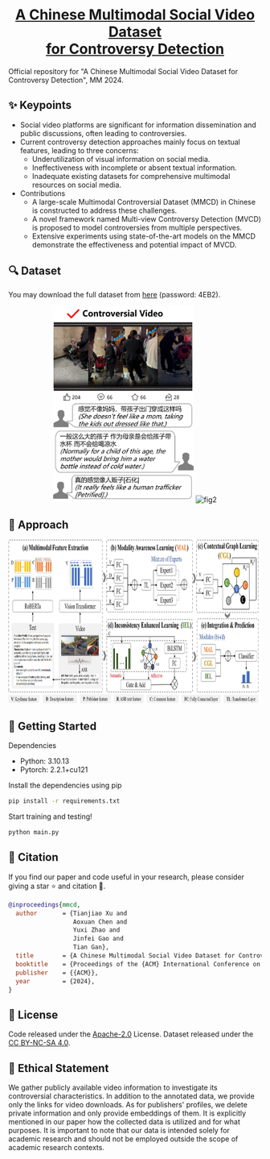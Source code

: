 <h1 align="center"> <a href=>A Chinese Multimodal Social Video Dataset <br/> for Controversy Detection</a></h2>

Official repository for "A Chinese Multimodal Social Video Dataset for Controversy Detection", MM 2024. 

## :sparkles: Keypoints
* Social video platforms are significant for information dissemination and public discussions, often leading to controversies.
* Current controversy detection approaches mainly focus on textual features, leading to three concerns:
  - Underutilization of visual information on social media.
  - Ineffectiveness with incomplete or absent textual information.
  - Inadequate existing datasets for comprehensive multimodal resources on social media.
* Contributions
  - A large-scale Multimodal Controversial Dataset (MMCD) in Chinese is constructed to address these challenges.
  - A novel framework named Multi-view Controversy Detection (MVCD) is proposed to model controversies from multiple perspectives.
  - Extensive experiments using state-of-the-art models on the MMCD demonstrate the effectiveness and potential impact of MVCD.

## :mag: Dataset

You may download the full dataset from [here](https://pan.quark.cn/s/379c4b020edd) (password: 4EB2).

<p align="center">
    <img src="figures/pic1.1.png" alt="fig1" width="280" height="390">
    <img src="figures/pic1.2.png" alt="fig2" width="280" height="390">
</p>

## :memo: Approach
<p align="center">
    <img src="figures/pic0.png" alt="fig0" width="900" height="325">
</p>


## :rocket: Getting Started
Dependencies
- Python: 3.10.13
- Pytorch: 2.2.1+cu121

Install the dependencies using pip
```bash
pip install -r requirements.txt
```
Start training and testing!
```bash
python main.py
```

## :book: Citation
If you find our paper and code useful in your research, please consider giving a star :star: and citation :book:.

```BibTeX
@inproceedings{mmcd,
  author       = {Tianjiao Xu and
                  Aoxuan Chen and
                  Yuxi Zhao and
                  Jinfei Gao and
                  Tian Gan},
  title        = {A Chinese Multimodal Social Video Dataset for Controversy Detection},
  booktitle    = {Proceedings of the {ACM} International Conference on Multimedia},
  publisher    = {{ACM}},
  year         = {2024},
}
```

## :page_facing_up: License
Code released under the [Apache-2.0](LICENSE) License. Dataset released under the [CC BY-NC-SA 4.0](https://creativecommons.org/licenses/by-sa/4.0/).

## :busts_in_silhouette: Ethical Statement
We gather publicly available video information to investigate its controversial characteristics. In addition to the annotated data, we provide only the links for video downloads. As for publishers' profiles, we delete private information and only provide embeddings of them. It is explicitly mentioned in our paper how the collected data is utilized and for what purposes. It is important to note that our data is intended solely for academic research and should not be employed outside the scope of academic research contexts.


